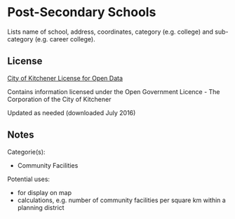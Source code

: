 # Post-Secondary Schools
Lists name of school, address, coordinates, category (e.g. college) and sub-category (e.g. career college).
## License
[City of Kitchener License for Open Data](https://www.kitchener.ca/en/insidecityhall/Open-data-license.asp) 

Contains information licensed under the Open Government Licence - The Corporation of the City of Kitchener

Updated as needed (downloaded July 2016)

## Notes
Categorie(s):

* Community Facilities

Potential uses:

* for display on map 
* calculations, e.g. number of community facilities per square km within a planning district